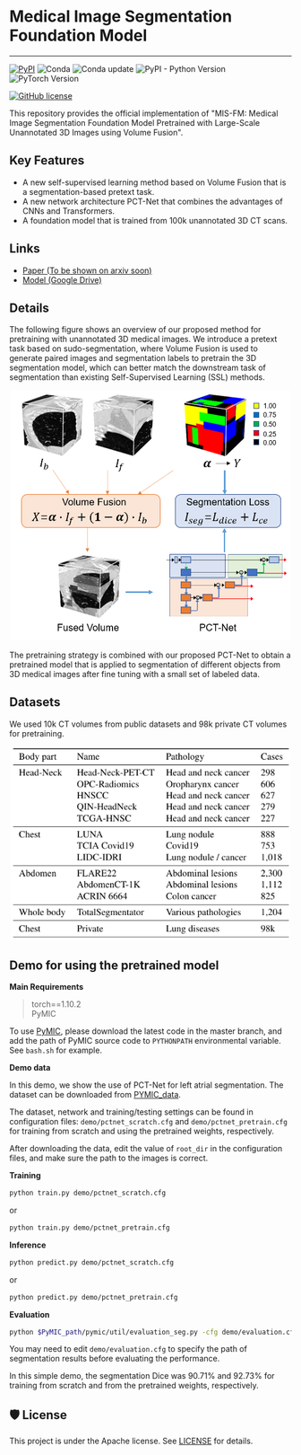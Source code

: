 # Medical Image Segmentation Foundation Model
<!-- select Model and/or Data and/or Code as needed>
### Welcome to OpenMEDLab! 👋

<!--
**Here are some ideas to get you started:**
🙋‍♀️ A short introduction - what is your organization all about?
🌈 Contribution guidelines - how can the community get involved?
👩‍💻 Useful resources - where can the community find your docs? Is there anything else the community should know?
🍿 Fun facts - what does your team eat for breakfast?
🧙 Remember, you can do mighty things with the power of [Markdown](https://docs.github.com/github/writing-on-github/getting-started-with-writing-and-formatting-on-github/basic-writing-and-formatting-syntax)
-->


<!-- Insert the project banner here 
<div align="center">
    <a href="https://"><img width="1000px" height="auto" src="https://github.com/openmedlab/sampleProject/blob/main/banner_sample.png"></a>
</div>
-->

---

<!-- Select some of the point info, feel free to delete -->
<!-- [![Twitter](https://img.shields.io/twitter/url?style=social&url=https%3A%2F%2Ftwitter.com%2Fopendilab)](https://twitter.com/opendilab) -->
[![PyPI](https://img.shields.io/pypi/v/DI-engine)](https://pypi.org/project/DI-engine/)
![Conda](https://anaconda.org/opendilab/di-engine/badges/version.svg)
![Conda update](https://anaconda.org/opendilab/di-engine/badges/latest_release_date.svg)
![PyPI - Python Version](https://img.shields.io/pypi/pyversions/DI-engine)
![PyTorch Version](https://img.shields.io/badge/dynamic/json?color=blue&label=pytorch&query=%24.pytorchVersion&url=https%3A%2F%2Fgist.githubusercontent.com/PaParaZz1/54c5c44eeb94734e276b2ed5770eba8d/raw/85b94a54933a9369f8843cc2cea3546152a75661/badges.json)


<!-- ![Loc](https://img.shields.io/endpoint?url=https://gist.githubusercontent.com/HansBug/3690cccd811e4c5f771075c2f785c7bb/raw/loc.json)
![Comments](https://img.shields.io/endpoint?url=https://gist.githubusercontent.com/HansBug/3690cccd811e4c5f771075c2f785c7bb/raw/comments.json)

![Style](https://github.com/opendilab/DI-engine/actions/workflows/style.yml/badge.svg)
![Docs](https://github.com/opendilab/DI-engine/actions/workflows/doc.yml/badge.svg)
![Unittest](https://github.com/opendilab/DI-engine/actions/workflows/unit_test.yml/badge.svg)
![Algotest](https://github.com/opendilab/DI-engine/actions/workflows/algo_test.yml/badge.svg)
![deploy](https://github.com/opendilab/DI-engine/actions/workflows/deploy.yml/badge.svg)
[![codecov](https://codecov.io/gh/opendilab/DI-engine/branch/main/graph/badge.svg?token=B0Q15JI301)](https://codecov.io/gh/opendilab/DI-engine) -->

<!-- ![GitHub Org's stars](https://img.shields.io/github/stars/opendilab)
[![GitHub stars](https://img.shields.io/github/stars/opendilab/DI-engine)](https://github.com/opendilab/DI-engine/stargazers)
[![GitHub forks](https://img.shields.io/github/forks/opendilab/DI-engine)](https://github.com/opendilab/DI-engine/network)
![GitHub commit activity](https://img.shields.io/github/commit-activity/m/opendilab/DI-engine)
[![GitHub issues](https://img.shields.io/github/issues/opendilab/DI-engine)](https://github.com/opendilab/DI-engine/issues)
[![GitHub pulls](https://img.shields.io/github/issues-pr/opendilab/DI-engine)](https://github.com/opendilab/DI-engine/pulls)
[![Contributors](https://img.shields.io/github/contributors/opendilab/DI-engine)](https://github.com/opendilab/DI-engine/graphs/contributors) -->
[![GitHub license](https://img.shields.io/github/license/opendilab/DI-engine)](https://github.com/opendilab/DI-engine/blob/master/LICENSE)

This repository provides the official implementation of "MIS-FM: Medical Image Segmentation Foundation Model 
Pretrained with Large-Scale Unannotated 3D Images using Volume Fusion".

## Key Features

- A new self-supervised learning method based on Volume Fusion that is a segmentation-based pretext task.
- A new network architecture PCT-Net that combines the advantages of CNNs and Transformers.
- A foundation model that is trained from 100k unannotated 3D CT scans. 

## Links

- [Paper (To be shown on arxiv soon)](https://)
- [Model (Google Drive)](https://https://drive.google.com/file/d/1jQc-2hhsp3EyZj54_KEJte85diUtW8Fg/view?usp=sharing)
<!-- [Code] may link to your project at your institute>


<!-- give a introduction of your project -->
## Details

The following figure shows an overview of our proposed method for pretraining with unannotated 3D medical images. We introduce a pretext task based on sudo-segmentation, where Volume Fusion is used  to generate paired images and segmentation labels to pretrain the 3D segmentation model, which can better match the downstream task of segmentation than existing Self-Supervised Learning (SSL) methods. 

<!-- Insert a pipeline of your algorithm here if got one -->
<div align="center">
    <a href="https://"><img width="500px" height="auto" src="figures/framework.png"></a>
</div>

The pretraining strategy is combined with our proposed PCT-Net to obtain a pretrained model that is applied to segmentation of different objects from 3D medical images after fine tuning with a small set of labeled data.


## Datasets

We used 10k CT volumes from public datasets and 98k private CT volumes for pretraining.
<div align="center">
    <a href="https://"><img width="500px" height="auto" src="figures/datasets.png"></a>
</div>

## Demo for using the pretrained model

**Main Requirements**  
> torch==1.10.2  
> PyMIC 

To use [PyMIC](https://github.com/HiLab-git/PyMIC), please download the latest code in the master branch, and add the path of PyMIC source code to `PYTHONPATH` environmental variable. See `bash.sh` for example.


**Demo data**

In this demo, we show the use of PCT-Net for left atrial segmentation. The dataset can be downloaded from [PYMIC_data](https://drive.google.com/file/d/1eZakSEBr_zfIHFTAc96OFJix8cUBf-KR/view?usp=sharing).

The dataset, network and training/testing settings can be found in configuration files: `demo/pctnet_scratch.cfg` and `demo/pctnet_pretrain.cfg` for training from scratch and using the pretrained weights, respectively.

After downloading the data, edit the value of `root_dir` in the configuration files, and make sure the path to the images is correct.

**Training**
```bash
python train.py demo/pctnet_scratch.cfg
```
or 

```bash
python train.py demo/pctnet_pretrain.cfg
```

**Inference**
```bash
python predict.py demo/pctnet_scratch.cfg
```
or 

```bash
python predict.py demo/pctnet_pretrain.cfg
```

**Evaluation**
```bash
python $PyMIC_path/pymic/util/evaluation_seg.py -cfg demo/evaluation.cfg
```
You may need to edit `demo/evaluation.cfg` to specify the path of segmentation results before evaluating the performance.

In this simple demo, the segmentation Dice was 90.71% and 92.73% for training from scratch and from the pretrained weights, respectively.

## 🛡️ License

This project is under the Apache license. See [LICENSE](LICENSE) for details.

<!-- ## 📝 Citation

If you find this repository useful, please consider citing this paper:
```
@article{John2023,
  title={paper},
  author={John},
  journal={arXiv preprint arXiv:},
  year={2023}
}
``` -->

